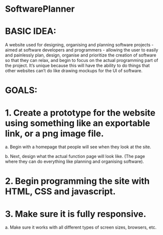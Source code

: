 # SoftwarePlanner

# BASIC IDEA:
A website used for designing, organising and planning software projects - aimed at software developers and programmers - allowing the user to easily and painlessly plan, design, organise and prioritize the creation of software so that they can relax, and begin to focus on the actual programming part of the project.
It’s unique because this will have the ability to do things that other websites can’t do like drawing mockups for the UI of software.

# GOALS:
# 1. Create a prototype for the website using something like an exportable link, or a png image file.

  a. Begin with a homepage that people will see when they look at the site.
  
  b. Next, design what the actual function page will look like. (The page where they can do everything like planning and     organising software).
   
# 2. Begin programming the site with HTML, CSS and javascript.

# 3. Make sure it is fully responsive.

  a. Make sure it works with all different types of screen sizes, browsers, etc.
